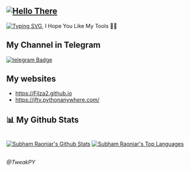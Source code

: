 ## <a href="https://git.io/typing-svg"><img src="https://readme-typing-svg.herokuapp.com?font=Mynerve&pause=1000&color=F7F7F7&background=00000014&width=440&height=60&lines=Hey+%F0%9F%91%8B+I%60m+Filza+!+....;Nice+to+see+you+..;My+Telegram+Channel+is+%3A%40Tweakpy;%26+My+websites+are;Personal+%3A+Filza2.github.io;Api+%3A+jftv.pythonanywhere.com" alt="Hello There"/></a>

[![Typing SVG](https://readme-typing-svg.herokuapp.com?font=Mynerve&pause=1000&color=F7F7F7&width=450&lines=I'm+a+Programmer+%26+i+share+my+tools+here+for+you+all)](https://git.io/typing-svg), I Hope You Like My Tools 📲🔭

## My Channel in Telegram
[![telegram Badge](https://img.shields.io/badge/-@TweakPY-1ca0f1?style=flat&labelColor=1ca0f1&logo=telegram&logoColor=white)](https://t.me/TweakPY)

## My websites
- https://Filza2.github.io
- https://jftv.pythonanywhere.com/

## 📊 My Github Stats

  <br/>
    <a href="https://github.com/Filza2"><img alt="Subham Raoniar's Github Stats" src="https://github-readme-stats.vercel.app/api?username=Filza2&theme=tokyonight&hide_border=true&bg_color=0D1117" /></a>
  <a href="https://github.com/Filza2"><img alt="Subham Raoniar's Top Languages" src="https://github-readme-stats.vercel.app/api/top-langs/?username=Filza2&theme=react&hide_border=true&bg_color=0D1117" /></a>
  <br/>
  
 
 <br><i>@TweakPY</i><br>
